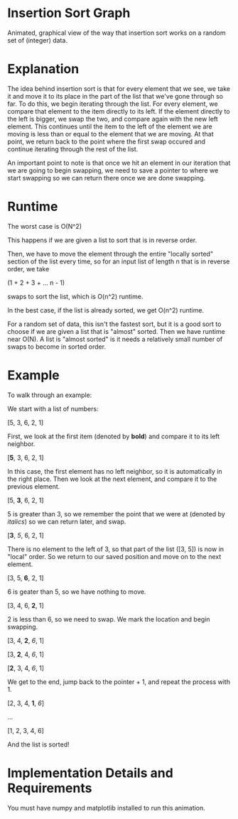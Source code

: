 # Insertion Sort Graph
Animated, graphical view of the way that insertion sort works on a random set of (integer) data.

# Explanation

The idea behind insertion sort is that for every element that we see, we take it and move it to its place in the part of the list that we've gone through so far. To do this, we begin iterating through the list. For every element, we compare that element to the item directly to its left. If the element directly to the left is bigger, we swap the two, and compare again with the new left element. This continues until the item to the left of the element we are moving is less than or equal to the element that we are moving. At that point, we return back to the point where the first swap occured and continue iterating through the rest of the list.

An important point to note is that once we hit an element in our iteration that we are going to begin swapping, we need to save a pointer to where we start swapping so we can return there once we are done swapping.

# Runtime

The worst case is O(N^2)

This happens if we are given a list to sort that is in reverse order.

Then, we have to move the element through the entire "locally sorted" section of the list every time, so for an input list of length n that is in reverse order, we take

(1 + 2 + 3 + ... n - 1)

swaps to sort the list, which is O(n^2) runtime.

In the best case, if the list is already sorted, we get O(n^2) runtime.

For a random set of data, this isn't the fastest sort, but it is a good sort to choose if we are given a list that is "almost" sorted. Then we have runtime near O(N). A list is "almost sorted" is it needs a relatively small number of swaps to become in sorted order.

# Example

To walk through an example:

We start with a list of numbers:

[5, 3, 6, 2, 1]

First, we look at the first item (denoted by **bold**) and compare it to its left neighbor.

[**5**, 3, 6, 2, 1] <br>
 

In this case, the first element has no left neighbor, so it is automatically in the right place.
Then we look at the next element, and compare it to the previous element. 

[5, **3**, 6, 2, 1]<br>


5 is greater than 3, so we remember the point that we were at (denoted by *italics*) so we can return later, and swap.

[**3**, *5*, 6, 2, 1] <br>
 

 There is no element to the left of 3, so that part of the list ([3, 5]) is now in "local" order. So we return to our saved position and move on to the next element.

 [3, 5, **6**, 2, 1]<br>


6 is geater than 5, so we have nothing to move.

[3, 4, 6, **2**, 1]<br>


2 is less than 6, so we need to swap. We mark the location and begin swapping. 

[3, 4, **2**, _6_, 1]<br>


[3, **2**, 4, _6_, 1]<br>


[**2**, 3, 4, *6*, 1]<br>


 We get to the end, jump back to the pointer + 1, and repeat the process with 1.

[2, 3, 4, **1**, *6*]<br>


...

[1, 2, 3, 4, 6]

And the list is sorted!

# Implementation Details and Requirements

You must have numpy and matplotlib installed to run this animation. 

